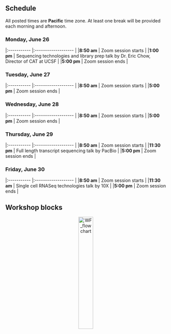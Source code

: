 ## Schedule

All posted times are **Pacific** time zone. At least one break will be provided each morning and afternoon.

### Monday, June 26 

|:----------- |:------------------- |
|**8:50 am**  | Zoom session starts |
|**1:00 pm**  | Sequencing technologies and library prep talk by Dr. Eric Chow, Director of CAT at UCSF |
|**5:00 pm** | Zoom session ends |

### Tuesday, June 27

|:----------- |:------------------- |
|**8:50 am**  | Zoom session starts |
|**5:00 pm** | Zoom session ends |

### Wednesday, June 28

|:----------- |:------------------- |
|**8:50 am**  | Zoom session starts |
|**5:00 pm** | Zoom session ends |

### Thursday, June 29

|:----------- |:------------------- |
|**8:50 am**  | Zoom session starts |
|**11:30 pm**  | Full length transcript sequencing talk by PacBio |
|**5:00 pm** | Zoom session ends |

### Friday, June 30

|:----------- |:------------------- |
|**8:50 am**  | Zoom session starts |
|**11:30 am**  | Single cell RNASeq technologies talk by 10X |
|**5:00 pm** | Zoom session ends |

## Workshop blocks

<p align = "center">
<img src="figures/WF.png" alt="WF_flowchart" width="30%" align="center"/>
</p>


